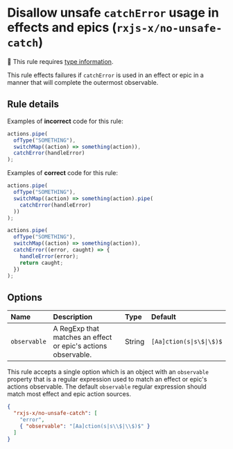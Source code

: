 # Disallow unsafe `catchError` usage in effects and epics (`rxjs-x/no-unsafe-catch`)

💭 This rule requires [type information](https://typescript-eslint.io/linting/typed-linting).

<!-- end auto-generated rule header -->

This rule effects failures if `catchError` is used in an effect or epic in a manner that will complete the outermost observable.

## Rule details

Examples of **incorrect** code for this rule:

```ts
actions.pipe(
  ofType("SOMETHING"),
  switchMap((action) => something(action)),
  catchError(handleError)
);
```

Examples of **correct** code for this rule:

```ts
actions.pipe(
  ofType("SOMETHING"),
  switchMap((action) => something(action).pipe(
    catchError(handleError)
  ))
);
```

```ts
actions.pipe(
  ofType("SOMETHING"),
  switchMap((action) => something(action)),
  catchError((error, caught) => {
    handleError(error);
    return caught;
  })
);
```

## Options

<!-- begin auto-generated rule options list -->

| Name         | Description                                                   | Type   | Default                  |
| :----------- | :------------------------------------------------------------ | :----- | :----------------------- |
| `observable` | A RegExp that matches an effect or epic's actions observable. | String | `[Aa]ction(s\|s\$\|\$)$` |

<!-- end auto-generated rule options list -->

This rule accepts a single option which is an object with an `observable` property that is a regular expression used to match an effect or epic's actions observable. The default `observable` regular expression should match most effect and epic action sources.

```json
{
  "rxjs-x/no-unsafe-catch": [
    "error",
    { "observable": "[Aa]ction(s|s\\$|\\$)$" }
  ]
}
```
